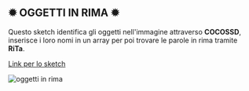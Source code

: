 ✹ OGGETTI IN RIMA ✹
---

Questo sketch identifica gli oggetti nell'immagine attraverso **COCOSSD**, inserisce i loro nomi in un array per poi trovare le parole in rima tramite **RiTa**.

[Link per lo sketch](https://editor.p5js.org/irene.crln/full/u6re7FoTl)

![oggetti in rima](https://user-images.githubusercontent.com/79697764/118978715-ea6a1680-b977-11eb-9dd5-451e858229c2.JPG)
